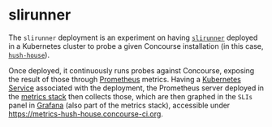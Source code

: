 # slirunner

The `slirunner` deployment is an experiment on having [`slirunner`][slirunner] deployed in a Kubernetes cluster to probe a given Concourse installation (in this case, [`hush-house`][hush-house]).

Once deployed, it continuously runs probes against Concourse, exposing the result of those through [Prometheus][prometheus] metrics. Having a [Kubernetes Service][k8s-service] associated with the deployment, the Prometheus server deployed in the [metrics stack][metrics-stack] then collects those, which are then graphed in the `SLIs` panel in [Grafana][grafana] (also part of the metrics stack), accessible under https://metrics-hush-house.concourse-ci.org.


[slirunner]: https://github.com/cirocosta/slirunner
[hush-house]: https://hush-house.pivotal.io
[prometheus]: https://prometheus.io
[metrics-stack]: https://github.com/concourse/hush-house/blob/master/deployments/with-creds/metrics/README.md
[k8s-service]: https://kubernetes.io/docs/concepts/services-networking/service/
[grafana]: https://grafana.com/
